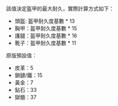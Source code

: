 該值決定盔甲的最大耐久，實際計算方式如下：

* 頭盔: 盔甲耐久度基數 * 13
* 胸甲：盔甲耐久度基數 * 15
* 護腿：盔甲耐久度基數 * 16
* 靴子：盔甲耐久度基數 * 11

原版預設值：

* 皮革：5
* 鎖鏈/鐵：15
* 黃金：7
* 鉆石：33
* 獄髓：37

